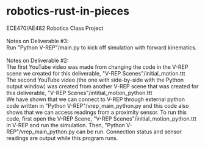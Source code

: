 # robotics-rust-in-pieces
ECE470/AE482 Robotics Class Project
<br/>
<br/>Notes on Deliverable #3:
<br/>Run "Python V-REP"/main.py to kick off simulation with forward kinematics.
<br/>
<br/>Notes on Deliverable #2:
<br/>The first YouTube video was made from changing the code in the V-REP scene we created for this deliverable, "V-REP Scenes"/initial_motion.ttt
<br/>The second YouTube video (the one with side-by-side with the Python output window) was created from another V-REP scene that was created for this deliverable, "V-REP Scenes"/intitial_motion_python.ttt
<br/>We have shown that we can connect to V-REP through external python code written in "Python V-REP"/vrep_main_python.py and this code also shows that we can access readings from a proximity sensor. To run this code, first open the V-REP Scene, "V-REP Scenes"/initial_motion_python.ttt in V-REP and run the simulation. Then, "Python V-REP"/vrep_main_python.py can be run. Connection status and sensor readings are output while this program runs.
